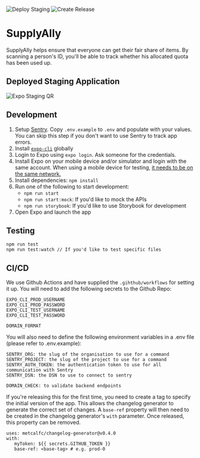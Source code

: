 ![Deploy Staging](https://github.com/rationally-app/mobile-application/workflows/Deploy%20Staging/badge.svg) ![Create Release](https://github.com/rationally-app/mobile-application/workflows/Create%20Release/badge.svg)

# SupplyAlly

SupplyAlly helps ensure that everyone can get their fair share of items. By scanning a person's ID, you'll be able to track whether his allocated quota has been used up.

## Deployed Staging Application

![Expo Staging QR](https://api.qrserver.com/v1/create-qr-code/?size=250x250&data=exp://exp.host/@supplyallytest/rationally?release-channel=staging)

## Development

1. Setup [Sentry](https://sentry.io/). Copy `.env.example` to `.env` and populate with your values. You can skip this step if you don't want to use Sentry to track app errors.
2. Install [`expo-cli`](https://docs.expo.io/workflow/expo-cli/) globally
3. Login to Expo using `expo login`. Ask someone for the credentials.
4. Install Expo on your mobile device and/or simulator and login with the same account. When using a mobile device for testing, [it needs to be on the same network.](https://docs.expo.io/get-started/create-a-new-app/#opening-the-app-on-your-phonetablet)
5. Install dependencies: `npm install`
6. Run one of the following to start development:
   - `npm run start`
   - `npm run start:mock`: If you'd like to mock the APIs
   - `npm run storybook`: If you'd like to use Storybook for development
7. Open Expo and launch the app

## Testing

```
npm run test
npm run test:watch // If you'd like to test specific files
```

## CI/CD

We use Github Actions and have supplied the `.gihthub/workflows` for setting it up. You will need to add the following secrets to the Github Repo:

```
EXPO_CLI_PROD_USERNAME
EXPO_CLI_PROD_PASSWORD
EXPO_CLI_TEST_USERNAME
EXPO_CLI_TEST_PASSWORD

DOMAIN_FORMAT
```

You will also need to define the following environment variables in a .env file (please refer to .env.example):

```
SENTRY_ORG: the slug of the organisation to use for a command
SENTRY_PROJECT: the slug of the project to use for a command
SENTRY_AUTH_TOKEN: the authentication token to use for all communication with Sentry
SENTRY_DSN: the DSN to use to connect to sentry

DOMAIN_CHECK: to validate backend endpoints
```

If you're releasing this for the first time, you need to create a tag to specify the initial version of the app. This allows the changelog generator to generate the correct set of changes. A `base-ref` property will then need to be created in the changelog generator's `with` parameter. Once released, this property can be removed.

```
uses: metcalfc/changelog-generator@v0.4.0
with:
   myToken: ${{ secrets.GITHUB_TOKEN }}
   base-ref: <base-tag> # e.g. prod-0
```
